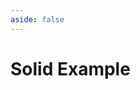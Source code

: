 ```yaml
---
aside: false
---
```


# Solid Example

<script setup>
import Demo from '../components/Demo.vue'
</script>

<Demo url="https://stackblitz.com/github/willnguyen1312/zoom-image/tree/main/examples/solid-ts?embed=1&theme=dark" />
